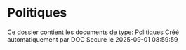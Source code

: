 # Politiques

Ce dossier contient les documents de type: Politiques
Créé automatiquement par DOC Secure le 2025-09-01 08:59:59
